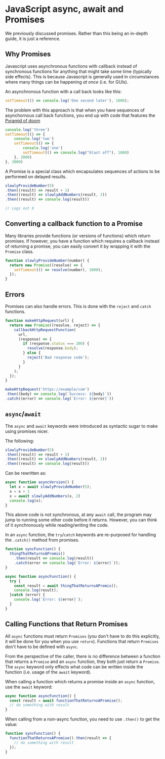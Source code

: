 # JavaScript async, await and Promises

We previously discussed promises. Rather than this being an in-depth guide, it
is just a reference.

## Why Promises

Javascript uses asynchronous functions with callback instead of synchronous
functions for anything that might take some time (typically side effects).
This is because Javascript is generally used in circumstances where many things
can be happening _at once_ (i.e. for GUIs).

An asynchronous function with a call back looks like this:

```javascript
setTimeout(() => console.log('One second later'), 1000);
```

The problem with this approach is that when you have sequences of asynchornous
call back functions, you end up with code that features the
[Pyramid of doom](https://en.wikipedia.org/wiki/Pyramid_of_doom_(programming))

```javascript
console.log('three')
setTimeout(() => {
    console.log('two')
    setTimeout(() => {
        console.log('one')
        setTimeout(() => console.log("blast off"), 1000)
    }, 2000)
}, 3000)
```

A Promise is a special class which encapsulates sequences of actions to be
performed on delayed results.

```javascript
slowlyProvideNumber(5)
.then((result) => result + 1)
.then((result) => slowlyAddNumbers(result, 2))
.then((result) => console.log(result))

// Logs out 8
```

## Converting a callback function to a Promise

Many libraries provide functions (or versions of functions) which return
promises. If however, you have a function which requires a callback instead of
returning a promise, you can easily convert it by wrapping it with the `Promise`
class.

```javascript
function slowlyProvideNumber(number) {
  return new Promise((resolve) => {
    setTimeout(() => resolve(number), 1000);
  });
}
```

## Errors

Promises can also handle errors. This is done with the `reject` and `catch`
functions.

```javascript
function makeHttpRequest(url) {
  return new Promise((resolve, reject) => {
    callbackHttpRequestFunction(
      url,
      (response) => {
        if (response.status === 200) {
          resolve(response.body);
        } else {
          reject('Bad response code');
        }
      }
    );
  });
}
```

```javascript
makeHttpRequest('https://example/com')
.then((body) => console.log(`Success: ${body}`))
.catch((error) => console.log(`Error: ${error}`))
```

## `async`/`await`

The `async` and `await` keywords were introduced as syntactic sugar to make
using promises nicer.

The following:

```javascript
slowlyProvideNumber(5)
.then((result) => result + 1)
.then((result) => slowlyAddNumbers(result, 2))
.then((result) => console.log(result))
```

Can be rewritten as:

```javascript
async function asyncVersion() {
  let x = await slowlyProvideNumber(5);
  x = x + 1
  x = await slowlyAddNumbers(x, 2)
  console.log(x);
}
```

This above code is not synchronous, at any `await` call, the program may jump to
running some other code before it returns. However, you can think of it
synchronously while reading/writing the code.

In an `async` function, the `try`/`catch` keywords are re-purposed for handling
the `.catch()` method from promises.

```javascript
function syncFunction() {
  thingThatReturnsAPromis()
    .then(result => console.log(result))
    .catch(error => console.log(`Error: ${error}`));
}
```

```javascript
async function asyncFunction() {
  try {
    const result = await thingThatReturnsAPromis();
    console.log(result);
  }catch (error) {
    console.log(`Error: ${error}`);
  }
}
```

## Calling Functions that Return Promises

All `async` functions must return `Promises` (you don't have to do this
explicitly, it will be done for you when you use `return`). Functions that
return `Promises` don't have to be defined with `async`.

From the perspective of the caller, there is no difference between a function
that returns a `Promise` and an `async` function, they both just return a
`Promise`. The `async` keyword only effects what code can be written inside the
function (i.e. usage of the `await` keyword).

When calling a function which returns a promise inside an `async` function, use
the `await` keyword:

```javascript
async function asyncFunction() {
  const result = await functionThatReturnsAPromise();
  // do something with result
}
```

When calling from a non-async function, you need to use `.then()` to get the
value:

```javascript
function syncFunction() {
  functionThatReturnsAPromise().then(result => {
    // do something with result
  });
}
```
